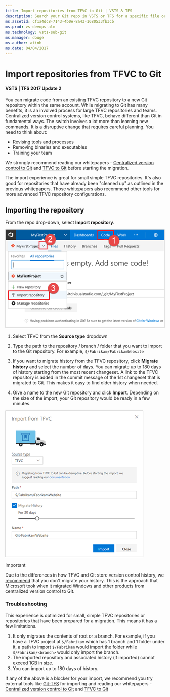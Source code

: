 ```yaml
---
title: Import repositories from TFVC to Git | VSTS & TFS
description: Search your Git repo in VSTS or TFS for a specific file or folderImport your repositories from TFVC to Git repositories within the same account.
ms.assetid: cf1a4dc8-7143-4b0e-8a43-1680533fb3cb
ms.prod: vs-devops-alm
ms.technology: vsts-sub-git 
ms.manager: douge
ms.author: atinb
ms.date: 04/04/2017
---
```


# Import repositories from TFVC to Git
#### VSTS | TFS 2017 Update 2

You can migrate code from an existing TFVC repository to a new Git repository within the same account. While migrating to Git has many benefits, it is an involved process for large TFVC repositories and teams. Centralized version control systems, like TFVC, behave different than Git in fundamental ways. The switch involves a lot more than learning new commands. It is a disruptive change 
that requires careful planning. You need to think about: 
* Revising tools and processes
* Removing binaries and executables
* Training your team

We strongly recommend reading our whitepapers - [Centralized version control to Git](https://www.visualstudio.com/learn/centralized-to-git/) and [TFVC to Git](https://www.visualstudio.com/learn/migrate-from-tfvc-to-git/) before starting the migration.

The import experience is great for small simple TFVC repositories. It's also good for repositories that have already been "cleaned up" as outlined in the previous whitepapers. Those whitepapers also recommend other tools for more advanced TFVC repository configurations.

## Importing the repository
From the repo drop-down, select **Import repository**.

![Import Repository Option](_img/Import-Repo/ImportRepository.png)

1. Select TFVC from the **Source type** dropdown

2. Type the path to the repository / branch / folder that you want to import to the Git repository. For example, `$/Fabrikam/FabrikamWebsite`

3. If you want to migrate history from the TFVC repository, click **Migrate history** and select the number of days. You can migrate up to 180 days of history starting from the most recent changeset. 
A link to the TFVC repository is added in the commit message of the 1st changeset that is migrated to Git. This makes it easy to find older history when needed.

4. Give a name to the new Git repository and click **Import**. Depending on the size of the import, your Git repository would be ready in a few minutes. 

![Import Repository Dialog](_img/Import-Repo/ImportRepoDialog-TFVC.png)

> [!IMPORTANT] 
> Due to the differences in how TFVC and Git store version control history, we [recommend](https://www.visualstudio.com/learn/migrate-from-tfvc-to-git/) that you don't migrate your history. This is the approach that Microsoft took when it migrated Windows and other products from centralized version control to Git.

### Troubleshooting

This experience is optimized for small, simple TFVC repositories or repositories that have been prepared for a migration. This means it has a few limitations.

1. It only migrates the contents of root or a branch. For example, if you have a TFVC project at `$/Fabrikam` which has 1 branch and 1 folder under it, a path to import `$/Fabrikam` would import the folder 
while `$/Fabrikam/<branch>` would only import the branch.  
2. The imported repository and associated history (if imported) cannot exceed 1GB in size.
3. You can import up to 180 days of history.

If any of the above is a blocker for your import, we recommend you try external tools like [Git-TFS](https://github.com/git-tfs/git-tfs) for importing and reading our whitepapers - [Centralized version control to Git](https://www.visualstudio.com/learn/centralized-to-git/) and [TFVC to Git](https://www.visualstudio.com/learn/migrate-from-tfvc-to-git/)
